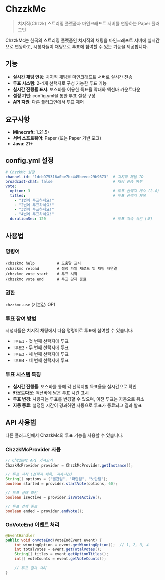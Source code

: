 # ChzzkMc

> 치지직(Chzzk) 스트리밍 플랫폼과 마인크래프트 서버를 연동하는 Paper 플러그인

ChzzkMc는 한국의 스트리밍 플랫폼인 치지직의 채팅을 마인크래프트 서버에 실시간으로 연동하고, 시청자들이 채팅으로 투표에 참여할 수 있는 기능을 제공합니다.

## 기능

- **실시간 채팅 연동**: 치지직 채팅을 마인크래프트 서버로 실시간 전송
- **투표 시스템**: 2-4개 선택지로 구성 가능한 투표 기능
- **실시간 진행률 표시**: 보스바를 이용한 득표율 막대와 액션바 카운트다운
- **설정 기반**: config.yml을 통한 투표 설정 구성
- **API 지원**: 다른 플러그인에서 투표 제어

## 요구사항

- **Minecraft**: 1.21.5+
- **서버 소프트웨어**: Paper (또는 Paper 기반 포크)
- **Java**: 21+

## config.yml 설정

```yaml
# ChzzkMc 설정
channel-id: "1dcb975316a0be7bc445beecc29b9673"  # 치지직 채널 ID
broadcast-chat: false                           # 채팅 전송 여부
vote:
  option: 3                                     # 투표 선택지 개수 (2-4)
  titles:                                       # 투표 선택지 제목
    - "1번에 투표하세요!"
    - "2번에 투표하세요!"
    - "3번에 투표하세요!"
    - "4번에 투표하세요!"
  durationSec: 120                              # 투표 지속 시간 (초)
```

## 사용법

### 명령어

```
/chzzkmc help          # 도움말 표시
/chzzkmc reload        # 설정 파일 재로드 및 채팅 재연결
/chzzkmc vote start    # 투표 시작
/chzzkmc vote end      # 투표 강제 종료
```

### 권한
`chzzkmc.use` (기본값: OP)

### 투표 참여 방법

시청자들은 치지직 채팅에서 다음 명령어로 투표에 참여할 수 있습니다:

- `!투표1` - 첫 번째 선택지에 투표
- `!투표2` - 두 번째 선택지에 투표
- `!투표3` - 세 번째 선택지에 투표
- `!투표4` - 네 번째 선택지에 투표

### 투표 시스템 특징

- **실시간 진행률**: 보스바를 통해 각 선택지별 득표율을 실시간으로 확인
- **카운트다운**: 액션바에 남은 투표 시간 표시
- **투표 변경**: 사용자는 투표를 변경할 수 있으며, 이전 투표는 자동으로 취소
- **자동 종료**: 설정된 시간이 경과하면 자동으로 투표가 종료되고 결과 발표

## API 사용법

다른 플러그인에서 ChzzkMc의 투표 기능을 사용할 수 있습니다.

### ChzzkMcProvider 사용

```java
// ChzzkMc API 가져오기
ChzzkMcProvider provider = ChzzkMcProvider.getInstance();

// 투표 시작 (선택지 제목, 지속시간)
String[] options = {"빨간팀", "파란팀", "노란팀"};
boolean started = provider.startVote(options, 60);

// 투표 상태 확인
boolean isActive = provider.isVoteActive();

// 투표 강제 종료
boolean ended = provider.endVote();
```

### OnVoteEnd 이벤트 처리

```java
@EventHandler
public void onVoteEnd(VoteEndEvent event) {
    int winningOption = event.getWinningOption();  // 1, 2, 3, 4
    int totalVotes = event.getTotalVotes();
    String[] titles = event.getOptionTitles();
    int[] voteCounts = event.getVoteCounts();
    
    // 투표 결과 처리
}
```
